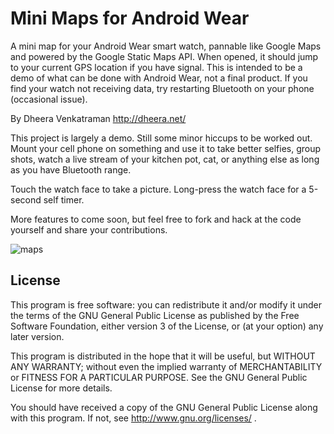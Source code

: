 Mini Maps for Android Wear
==========================

A mini map for your Android Wear smart watch, pannable like Google Maps and powered by the Google Static Maps API.
When opened, it should jump to your current GPS location if you have signal.
This is intended to be a demo of what can be done with Android Wear, not a final product.
If you find your watch not receiving data, try restarting Bluetooth on your phone (occasional issue).

By Dheera Venkatraman
http://dheera.net/

This project is largely a demo. Still some minor hiccups to be worked out.
Mount your cell phone on something and use it to take better selfies, group shots, watch a live stream of your kitchen pot, cat, or anything else as long as you have Bluetooth range.

Touch the watch face to take a picture.
Long-press the watch face for a 5-second self timer.

More features to come soon, but feel free to fork and hack at the code yourself and share your contributions.

![maps](http://static.dheera.net/images/projects/android-wearmaps/0.jpg)

License
-------

This program is free software: you can redistribute it and/or modify
it under the terms of the GNU General Public License as published by
the Free Software Foundation, either version 3 of the License, or
(at your option) any later version.

This program is distributed in the hope that it will be useful,
but WITHOUT ANY WARRANTY; without even the implied warranty of
MERCHANTABILITY or FITNESS FOR A PARTICULAR PURPOSE.  See the
GNU General Public License for more details.

You should have received a copy of the GNU General Public License
along with this program.  If not, see http://www.gnu.org/licenses/ .
